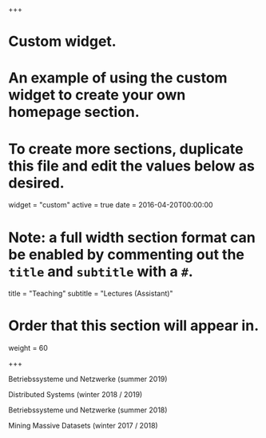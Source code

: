 +++
# Custom widget.
# An example of using the custom widget to create your own homepage section.
# To create more sections, duplicate this file and edit the values below as desired.
widget = "custom"
active = true
date = 2016-04-20T00:00:00

# Note: a full width section format can be enabled by commenting out the `title` and `subtitle` with a `#`.
title = "Teaching"
subtitle = "Lectures (Assistant)"

# Order that this section will appear in.
weight = 60

+++

Betriebssysteme und Netzwerke (summer 2019)

Distributed Systems (winter 2018 / 2019)

Betriebssysteme und Netzwerke (summer 2018)

Mining Massive Datasets (winter 2017 / 2018)
